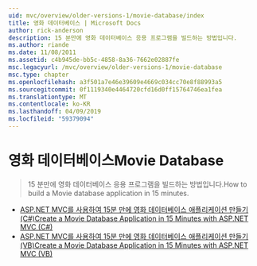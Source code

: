 ```yaml
---
uid: mvc/overview/older-versions-1/movie-database/index
title: 영화 데이터베이스 | Microsoft Docs
author: rick-anderson
description: 15 분만에 영화 데이터베이스 응용 프로그램을 빌드하는 방법입니다.
ms.author: riande
ms.date: 11/08/2011
ms.assetid: c4b945de-bb5c-4858-8a36-7662e02887fe
msc.legacyurl: /mvc/overview/older-versions-1/movie-database
msc.type: chapter
ms.openlocfilehash: a3f501a7e46e39609e4669c034cc70e8f88993a5
ms.sourcegitcommit: 0f1119340e4464720cfd16d0ff15764746ea1fea
ms.translationtype: MT
ms.contentlocale: ko-KR
ms.lasthandoff: 04/09/2019
ms.locfileid: "59379094"
---
```

# <a name="movie-database"></a><span data-ttu-id="6f65c-103">영화 데이터베이스</span><span class="sxs-lookup"><span data-stu-id="6f65c-103">Movie Database</span></span>

> <span data-ttu-id="6f65c-104">15 분만에 영화 데이터베이스 응용 프로그램을 빌드하는 방법입니다.</span><span class="sxs-lookup"><span data-stu-id="6f65c-104">How to build a Movie database application in 15 minutes.</span></span>


- [<span data-ttu-id="6f65c-105">ASP.NET MVC를 사용하여 15분 만에 영화 데이터베이스 애플리케이션 만들기(C#)</span><span class="sxs-lookup"><span data-stu-id="6f65c-105">Create a Movie Database Application in 15 Minutes with ASP.NET MVC (C#)</span></span>](create-a-movie-database-application-in-15-minutes-with-asp-net-mvc-cs.md)
- [<span data-ttu-id="6f65c-106">ASP.NET MVC를 사용하여 15분 만에 영화 데이터베이스 애플리케이션 만들기(VB)</span><span class="sxs-lookup"><span data-stu-id="6f65c-106">Create a Movie Database Application in 15 Minutes with ASP.NET MVC (VB)</span></span>](create-a-movie-database-application-in-15-minutes-with-asp-net-mvc-vb.md)
